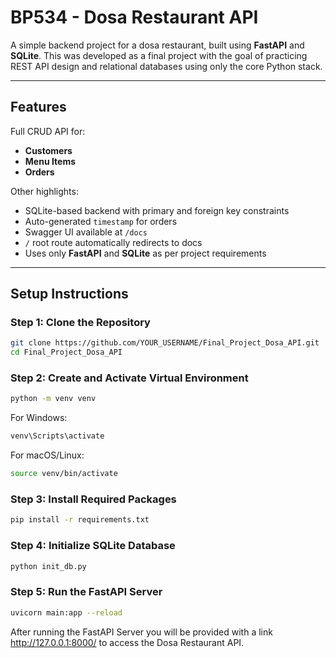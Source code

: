 # BP534 - Dosa Restaurant API

A simple backend project for a dosa restaurant, built using **FastAPI** and **SQLite**. This was developed as a final project with the goal of practicing REST API design and relational databases using only the core Python stack.

---

## Features

Full CRUD API for:
- **Customers**  
- **Menu Items**  
- **Orders**

Other highlights:
- SQLite-based backend with primary and foreign key constraints
- Auto-generated `timestamp` for orders
- Swagger UI available at `/docs`
- `/` root route automatically redirects to docs
- Uses only **FastAPI** and **SQLite** as per project requirements

---

##  Setup Instructions

###  Step 1: Clone the Repository

```bash
git clone https://github.com/YOUR_USERNAME/Final_Project_Dosa_API.git
cd Final_Project_Dosa_API
```
### Step 2: Create and Activate Virtual Environment
```bash
python -m venv venv
```
For Windows:
```bash
venv\Scripts\activate
```
For macOS/Linux:
```bash
source venv/bin/activate
```

### Step 3: Install Required Packages
```bash
pip install -r requirements.txt
```

### Step 4: Initialize SQLite Database
```bash
python init_db.py
```

### Step 5: Run the FastAPI Server
```bash
uvicorn main:app --reload
```

After running the FastAPI Server you will be provided with a link http://127.0.0.1:8000/ to access the Dosa Restaurant API.